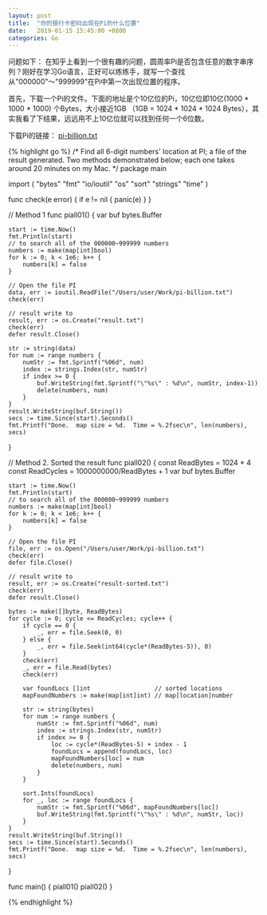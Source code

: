 ```yaml
---
layout: post
title:  "你的银行卡密码出现在Pi的什么位置"
date:   2019-01-15 15:45:00 +0800
categories: Go
--- 
```

问题如下： 
在知乎上看到一个很有趣的问题，圆周率Pi是否包含任意的数字串序列？刚好在学习Go语言，正好可以练练手，就写一个查找从"000000"～"999999"在Pi中第一次出现位置的程序。

首先，下载一个Pi的文件。下面的地址是个10亿位的Pi，10亿位即10亿(1000 * 1000 * 1000) 个Bytes，大小接近1GB （1GB = 1024 * 1024 * 1024 Bytes），其实我看了下结果，远远用不上10亿位就可以找到任何一个6位数。

下载Pi的链接： [pi-billion.txt](https://stuff.mit.edu/afs/sipb/contrib/pi/pi-billion.txt)

{% highlight go %}
/*
Find all 6-digit numbers' location at PI; a file of the result generated.
Two methods demonstrated below; each one takes around 20 minutes on my Mac.
*/
package main

import (
	"bytes"
	"fmt"
	"io/ioutil"
	"os"
	"sort"
	"strings"
	"time"
)

func check(e error) {
	if e != nil {
		panic(e)
	}
}

// Method 1
func piall01() {
	var buf bytes.Buffer

	start := time.Now()
	fmt.Println(start)
	// to search all of the 000000~999999 numbers
	numbers := make(map[int]bool)
	for k := 0; k < 1e6; k++ {
		numbers[k] = false
	}

	// Open the file PI
	data, err := ioutil.ReadFile("/Users/user/Work/pi-billion.txt")
	check(err)

	// result write to
	result, err := os.Create("result.txt")
	check(err)
	defer result.Close()

	str := string(data)
	for num := range numbers {
		numStr := fmt.Sprintf("%06d", num)
		index := strings.Index(str, numStr)
		if index >= 0 {
			buf.WriteString(fmt.Sprintf("\"%s\" : %d\n", numStr, index-1))
			delete(numbers, num)
		}
	}
	result.WriteString(buf.String())
	secs := time.Since(start).Seconds()
	fmt.Printf("Done.  map size = %d.  Time = %.2fsec\n", len(numbers), secs)
}

// Method 2. Sorted the result
func piall02() {
	const ReadBytes = 1024 * 4
	const ReadCycles = 1000000000/ReadBytes + 1
	var buf bytes.Buffer

	start := time.Now()
	fmt.Println(start)
	// to search all of the 000000~999999 numbers
	numbers := make(map[int]bool)
	for k := 0; k < 1e6; k++ {
		numbers[k] = false
	}

	// Open the file PI
	file, err := os.Open("/Users/user/Work/pi-billion.txt")
	check(err)
	defer file.Close()

	// result write to
	result, err := os.Create("result-sorted.txt")
	check(err)
	defer result.Close()

	bytes := make([]byte, ReadBytes)
	for cycle := 0; cycle <= ReadCycles; cycle++ {
		if cycle == 0 {
			_, err = file.Seek(0, 0)
		} else {
			_, err = file.Seek(int64(cycle*(ReadBytes-5)), 0)
		}
		check(err)
		_, err = file.Read(bytes)
		check(err)

		var foundLocs []int                  // sorted locations
		mapFoundNumbers := make(map[int]int) // map[location]number

		str := string(bytes)
		for num := range numbers {
			numStr := fmt.Sprintf("%06d", num)
			index := strings.Index(str, numStr)
			if index >= 0 {
				loc := cycle*(ReadBytes-5) + index - 1
				foundLocs = append(foundLocs, loc)
				mapFoundNumbers[loc] = num
				delete(numbers, num)
			}
		}

		sort.Ints(foundLocs)
		for _, loc := range foundLocs {
			numStr := fmt.Sprintf("%06d", mapFoundNumbers[loc])
			buf.WriteString(fmt.Sprintf("\"%s\" : %d\n", numStr, loc))
		}
	}
	result.WriteString(buf.String())
	secs := time.Since(start).Seconds()
	fmt.Printf("Done.  map size = %d.  Time = %.2fsec\n", len(numbers), secs)
}

func main() {
	piall01()
	piall02()
}

{% endhighlight %}

